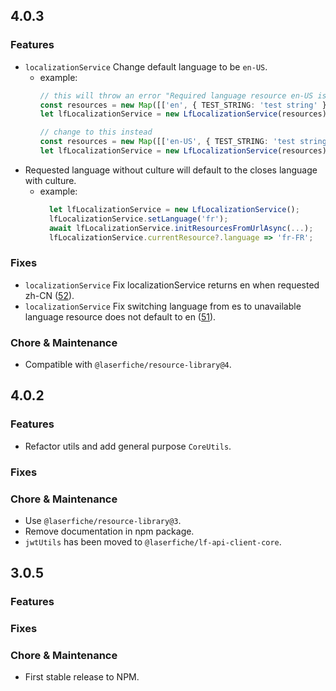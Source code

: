 ## 4.0.3

### Features

- `localizationService` Change default language to be `en-US`.
  - example: 
    ```ts
    // this will throw an error "Required language resource en-US is not found in provided map."
    const resources = new Map([['en', { TEST_STRING: 'test string' }]]);
    let lfLocalizationService = new LfLocalizationService(resources);

    // change to this instead
    const resources = new Map([['en-US', { TEST_STRING: 'test string' }]]);
    let lfLocalizationService = new LfLocalizationService(resources);
    ```
- Requested language without culture will default to the closes language with culture.
  - example:
    ```ts
      let lfLocalizationService = new LfLocalizationService();
      lfLocalizationService.setLanguage('fr');
      await lfLocalizationService.initResourcesFromUrlAsync(...);
      lfLocalizationService.currentResource?.language => 'fr-FR';
    ```

### Fixes

- `localizationService` Fix localizationService returns en when requested zh-CN ([52](https://github.com/Laserfiche/lf-js-utils/issues/52)).
- `localizationService` Fix switching language from es to unavailable language resource does not default to en ([51](https://github.com/Laserfiche/lf-js-utils/issues/51)).

### Chore & Maintenance
- Compatible with `@laserfiche/resource-library@4`.

## 4.0.2

### Features
- Refactor utils and add general purpose `CoreUtils`.

### Fixes

### Chore & Maintenance

- Use `@laserfiche/resource-library@3`.
- Remove documentation in npm package.
- `jwtUtils` has been moved to `@laserfiche/lf-api-client-core`.

## 3.0.5

### Features

### Fixes

### Chore & Maintenance

- First stable release to NPM.


